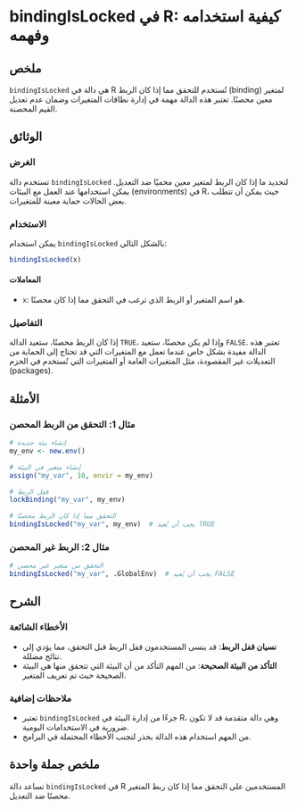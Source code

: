 <!--
Meta Description: # bindingIsLocked في R: كيفية استخدامه وفهمه ## ملخص `bindingIsLocked` هي دالة في R تُستخدم للتحقق مما إذا كان الربط (binding) لمتغير معين محصنًا. تعت...
Meta Keywords: الربط, bindingislocked, محصن, إذا, كان
-->

# bindingIsLocked في R: كيفية استخدامه وفهمه

## ملخص
`bindingIsLocked` هي دالة في R تُستخدم للتحقق مما إذا كان الربط (binding) لمتغير معين محصنًا. تعتبر هذه الدالة مهمة في إدارة نطاقات المتغيرات وضمان عدم تعديل القيم المحصنة.

## الوثائق
### الغرض
تستخدم دالة `bindingIsLocked` لتحديد ما إذا كان الربط لمتغير معين محميًا ضد التعديل. يمكن استخدامها عند العمل مع البيئات (environments) في R، حيث يمكن أن تتطلب بعض الحالات حماية معينة للمتغيرات.

### الاستخدام
يمكن استخدام `bindingIsLocked` بالشكل التالي:

```R
bindingIsLocked(x)
```

#### المعاملات
- `x`: هو اسم المتغير أو الربط الذي ترغب في التحقق مما إذا كان محصنًا.

### التفاصيل
إذا كان الربط محصنًا، ستعيد الدالة `TRUE`، وإذا لم يكن محصنًا، ستعيد `FALSE`. تعتبر هذه الدالة مفيدة بشكل خاص عندما تعمل مع المتغيرات التي قد تحتاج إلى الحماية من التعديلات غير المقصودة، مثل المتغيرات العامة أو المتغيرات التي تُستخدم في الحزم (packages).

## الأمثلة
### مثال 1: التحقق من الربط المحصن
```R
# إنشاء بيئة جديدة
my_env <- new.env()

# إنشاء متغير في البيئة
assign("my_var", 10, envir = my_env)

# قفل الربط
lockBinding("my_var", my_env)

# التحقق مما إذا كان الربط محصنًا
bindingIsLocked("my_var", my_env)  # يجب أن يُعيد TRUE
```

### مثال 2: الربط غير المحصن
```R
# التحقق من متغير غير محصن
bindingIsLocked("my_var", .GlobalEnv)  # يجب أن يُعيد FALSE
```

## الشرح
### الأخطاء الشائعة
- **نسيان قفل الربط**: قد ينسى المستخدمون قفل الربط قبل التحقق، مما يؤدي إلى نتائج مضللة.
- **التأكد من البيئة الصحيحة**: من المهم التأكد من أن البيئة التي تتحقق منها هي البيئة الصحيحة حيث تم تعريف المتغير.

### ملاحظات إضافية
- تعتبر `bindingIsLocked` جزءًا من إدارة البيئة في R، وهي دالة متقدمة قد لا تكون ضرورية في الاستخدامات اليومية.
- من المهم استخدام هذه الدالة بحذر لتجنب الأخطاء المحتملة في البرامج.

## ملخص جملة واحدة
تساعد دالة `bindingIsLocked` في R المستخدمين على التحقق مما إذا كان ربط المتغير محصنًا ضد التعديل.